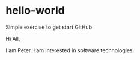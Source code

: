 # hello-world
Simple exercise to get start GitHub

Hi All,

I am Peter. I am interested in software technologies.
